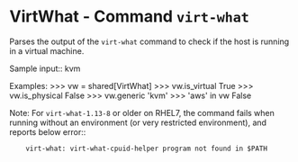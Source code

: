 VirtWhat - Command ``virt-what``
================================

Parses the output of the ``virt-what`` command to check if the host is running
in a virtual machine.

Sample input::
    kvm

Examples:
    >>> vw = shared[VirtWhat]
    >>> vw.is_virtual
    True
    >>> vw.is_physical
    False
    >>> vw.generic
    'kvm'
    >>> 'aws' in vw
    False

Note:
    For ``virt-what-1.13-8`` or older on RHEL7, the command fails when running
    without an environment (or very restricted environment), and reports below
    error::

        virt-what: virt-what-cpuid-helper program not found in $PATH